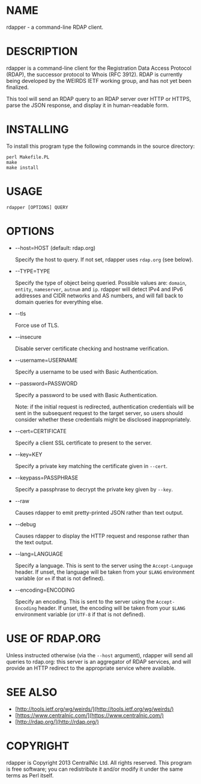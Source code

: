 # NAME

rdapper - a command-line RDAP client.

# DESCRIPTION

rdapper is a command-line client for the Registration Data Access Protocol
(RDAP), the successor protocol to Whois (RFC 3912). RDAP is currently being
developed by the WEIRDS IETF working group, and has not yet been finalized.

This tool will send an RDAP query to an RDAP server over HTTP or HTTPS, parse
the JSON response, and display it in human-readable form.

# INSTALLING

To install this program type the following commands in the source directory:

    perl Makefile.PL
    make
    make install

# USAGE

    rdapper [OPTIONS] QUERY

# OPTIONS

- \--host=HOST (default: rdap.org)

    Specify the host to query. If not set, rdapper uses `rdap.org` (see below).

- \--TYPE=TYPE

    Specify the type of object being queried. Possible values are: `domain`, 
    `entity`, `nameserver`, `autnum` and `ip`. rdapper will detect IPv4 and IPv6
    addresses and CIDR networks and AS numbers, and will fall back to domain queries
    for everything else.

- \--tls

    Force use of TLS.

- \--insecure

    Disable server certificate checking and hostname verification.

- \--username=USERNAME

    Specify a username to be used with Basic Authentication.

- \--password=PASSWORD

    Specify a password to be used with Basic Authentication.

    Note: if the initial request is redirected, authentication credentials will be
    sent in the subsequent request to the target server, so users should consider
    whether these credentials might be disclosed inappropriately.

- \--cert=CERTIFICATE

    Specify a client SSL certificate to present to the server.

- \--key=KEY

    Specify a private key matching the certificate given in `--cert`.

- \--keypass=PASSPHRASE

    Specify a passphrase to decrypt the private key given by `--key`.

- \--raw

    Causes rdapper to emit pretty-printed JSON rather than text output.

- \--debug

    Causes rdapper to display the HTTP request and response rather than the text
    output.

- \--lang=LANGUAGE

    Specify a language. This is sent to the server using the `Accept-Language`
    header. If unset, the language will be taken from your `$LANG` environment
    variable (or `en` if that is not defined).

- \--encoding=ENCODING

    Specify an encoding. This is sent to the server using the `Accept-Encoding`
    header. If unset, the encoding will be taken from your `$LANG` environment
    variable (or `UTF-8` if that is not defined).

# USE OF RDAP.ORG

Unless instructed otherwise (via the `--host` argument), rdapper will send 
all queries to rdap.org: this server is an aggregator of RDAP services, and will
provide an HTTP redirect to the appropriate service where available.

# SEE ALSO

- [http://tools.ietf.org/wg/weirds/](http://tools.ietf.org/wg/weirds/)
- [https://www.centralnic.com/](https://www.centralnic.com/)
- [http://rdap.org/](http://rdap.org/)

# COPYRIGHT

rdapper is Copyright 2013 CentralNic Ltd. All rights reserved. This program is
free software; you can redistribute it and/or modify it under the same terms as
Perl itself.
